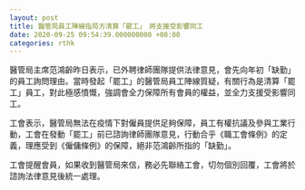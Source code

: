 ```yaml
---
layout: post
title: 醫管局員工陣線指局方清算「罷工」　將支援受影響同工
date: 2020-09-25 09:54:39.000000000 +08:00
categories: rthk
---
```


醫管局主席范鴻齡昨日表示，已外聘律師團隊提供法律意見，會先向年初「缺勤」的員工詢問理由。當時發起「罷工」的醫管局員工陣線質疑，有關行為是清算「罷工」員工，對此極感憤慨，強調會全力保障所有會員的權益，並全力支援受影響同工。

工會表示，醫管局無法在疫情下對僱員提供足夠保障，員工有權抗議及參與工業行動，工會在發動「罷工」前已諮詢律師團隊意見，行動合乎《職工會條例》的定義，理應受到《僱傭條例》的保障，絕非范鴻齡所指的「缺勤」。

工會提醒會員，如果收到醫管局來信，務必先聯絡工會，切勿個別回覆，工會將於諮詢法律意見後統一處理。
